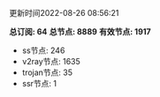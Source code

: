 更新时间2022-08-26 08:56:21

**总订阅: 64**
**总节点: 8889**
**有效节点: 1917**
- ss节点: 246
- v2ray节点: 1635
- trojan节点: 35
- ssr节点: 1
